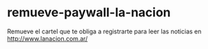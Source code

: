 # remueve-paywall-la-nacion
Remueve el cartel que te obliga a registrarte para leer las noticias en http://www.lanacion.com.ar/
